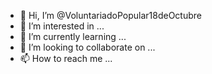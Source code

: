 - 👋 Hi, I’m @VoluntariadoPopular18deOctubre
- 👀 I’m interested in ...
- 🌱 I’m currently learning ...
- 💞️ I’m looking to collaborate on ...
- 📫 How to reach me ...

<!---
VoluntariadoPopular18deOctubre/VoluntariadoPopular18deOctubre is a ✨ special ✨ repository because its `README.md` (this file) appears on your GitHub profile.
You can click the Preview link to take a look at your changes.
--->
